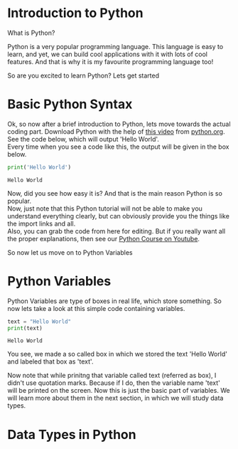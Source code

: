 # Introduction to Python

What is Python?

Python is a very popular programming language. This language is easy to learn, and yet, we can build cool applications with it with lots of cool features. And that is why it is my favourite programming language too!

So are you excited to learn Python? 
Lets get started

# Basic Python Syntax

Ok, so now after a brief introduction to Python, lets move towards the actual coding part. Download Python with the help of [this video](https://youtu.be/kV69k0kK6BM) from [python.org](python.org). See the code below, which will output 'Hello World'.  
Every time when you see a code like this, the output will be given in the box below.
```python
print('Hello World')
```
```
Hello World
```
Now, did you see how easy it is? And that is the main reason Python is so popular.  
Now, just note that this Python tutorial will not be able to make you understand everything clearly, but can obviously provide you the things like the import links and all.  
Also, you can grab the code from here for editing. But if you really want all the proper explanations, then see our [Python Course on Youtube](https://youtube.com/playlist?list=PLmWXQgLAMBwHvlK34hUbFjiQ4CztrRoL8).

So now let us move on to Python Variables

# Python Variables

Python Variables are type of boxes in real life, which store something. So now lets take a look at this simple code containing variables.
```python
text = "Hello World"
print(text)
```
```
Hello World
```
You see, we made a so called box in which we stored the text 'Hello World' and labeled that box as 'text'.

Now note that while prinitng that variable called text (referred as box), I didn't use quotation marks. Because if I do, then the variable name 'text' will be printed on the screen. Now this is just the basic part of variables. We will learn more about them in the next section, in which we will study data types.

# Data Types in Python
